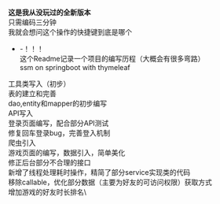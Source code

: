 **这是我从没玩过的全新版本**\
只需编码三分钟\
我就会想问这个操作的快捷键到底是哪个
- -！！！\
这个Readme记录一个项目的编写历程（大概会有很多弯路）\
ssm on springboot with thymeleaf

工具类写入（初步）\
表的建立和完善\
dao,entity和mapper的初步编写\
API写入\
登录页面编写，配合部分API测试\
修复回车登录bug，完善登入机制\
爬虫引入\
游戏页面的编写，数据引入，简单美化\
修正后台部分不合理的接口\
新增了线程处理耗时操作，精简了部分service实现类的代码\
移除callable，优化部分数据（主要为好友的可访问权限）获取方式\
增加游戏的好友时长排名\